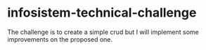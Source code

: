 # infosistem-technical-challenge
The challenge is to create a simple crud but I will implement some improvements on the proposed one.
